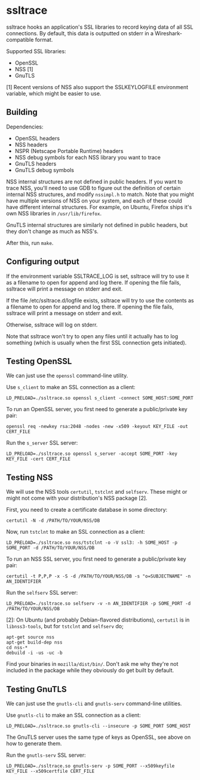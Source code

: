 ssltrace
========

ssltrace hooks an application's SSL libraries to record keying data of all SSL connections. By default, this data is outputted on stderr in a Wireshark-compatible format.

Supported SSL libraries:

  * OpenSSL
  * NSS [1]
  * GnuTLS

[1] Recent versions of NSS also support the SSLKEYLOGFILE environment variable, which might be easier to use.

Building
--------

Dependencies:

  * OpenSSL headers
  * NSS headers
  * NSPR (Netscape Portable Runtime) headers
  * NSS debug symbols for each NSS library you want to trace
  * GnuTLS headers
  * GnuTLS debug symbols

NSS internal structures are not defined in public headers. If you want to trace NSS, you'll need to use GDB to figure out the definition of certain internal NSS structures, and modify ``nssimpl.h`` to match. Note that you might have multiple versions of NSS on your system, and each of these could have different internal structures. For example, on Ubuntu, Firefox ships it's own NSS libraries in ``/usr/lib/firefox``.

GnuTLS internal structures are similarly not defined in public headers, but they don't change as much as NSS's.

After this, run ``make``.

Configuring output
------------------

If the environment variable SSLTRACE_LOG is set, ssltrace will try to use it as a filename to open for append and log there. If opening the file fails, ssltrace will print a message on stderr and exit.

If the file /etc/ssltrace.d/logfile exists, ssltrace will try to use the contents as a filename to open for append and log there. If opening the file fails, ssltrace will print a message on stderr and exit.

Otherwise, ssltrace will log on stderr.

Note that ssltrace won't try to open any files until it actually has to log something (which is usually when the first SSL connection gets initiated).

Testing OpenSSL
---------------

We can just use the ``openssl`` command-line utility.

Use ``s_client`` to make an SSL connection as a client:

```
LD_PRELOAD=./ssltrace.so openssl s_client -connect SOME_HOST:SOME_PORT
```

To run an OpenSSL server, you first need to generate a public/private key pair:

```
openssl req -newkey rsa:2048 -nodes -new -x509 -keyout KEY_FILE -out CERT_FILE
```

Run the ``s_server`` SSL server:

```
LD_PRELOAD=./ssltrace.so openssl s_server -accept SOME_PORT -key KEY_FILE -cert CERT_FILE
```

Testing NSS
-----------

We will use the NSS tools ``certutil``, ``tstclnt`` and ``selfserv``. These might or might not come with your distribution's NSS package [2].

First, you need to create a certificate database in some directory:

```
certutil -N -d /PATH/TO/YOUR/NSS/DB
```

Now, run ``tstclnt`` to make an SSL connection as a client:

```
LD_PRELOAD=./ssltrace.so nss/tstclnt -o -V ssl3: -h SOME_HOST -p SOME_PORT -d /PATH/TO/YOUR/NSS/DB
```

To run an NSS SSL server, you first need to generate a public/private key pair:

```
certutil -t P,P,P -x -S -d /PATH/TO/YOUR/NSS/DB -s "o=SUBJECTNAME" -n AN_IDENTIFIER
```

Run the ``selfserv`` SSL server:

```
LD_PRELOAD=./ssltrace.so selfserv -v -n AN_IDENTIFIER -p SOME_PORT -d /PATH/TO/YOUR/NSS/DB
```

[2]: On Ubuntu (and probably Debian-flavored distributions), ``certutil`` is in ``libnss3-tools``, but for ``tstclnt`` and ``selfserv`` do;
```
apt-get source nss
apt-get build-dep nss
cd nss-*
debuild -i -us -uc -b
```
Find your binaries in ``mozilla/dist/bin/``. Don't ask me why they're not included in the package while they obviously do get built by default.

Testing GnuTLS
---------------

We can just use the ``gnutls-cli`` and ``gnutls-serv`` command-line utilities.

Use ``gnutls-cli`` to make an SSL connection as a client:

```
LD_PRELOAD=./ssltrace.so gnutls-cli --insecure -p SOME_PORT SOME_HOST
```

The GnuTLS server uses the same type of keys as OpenSSL, see above on how to generate them.

Run the ``gnutls-serv`` SSL server:

```
LD_PRELOAD=./ssltrace.so gnutls-serv -p SOME_PORT --x509keyfile KEY_FILE --x509certfile CERT_FILE
```
